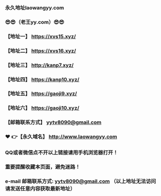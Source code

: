### 永久地址laowangyy.com
### :sunglasses::sunglasses:（老王yy.com）:sunglasses::sunglasses:
### 【地址一】  https://xvs15.xyz/
### 【地址二】  https://xvs16.xyz/
### 【地址三】  http://kanp7.xyz/
### 【地址四】  https://kanp10.xyz/
### 【地址五】  https://gaoji9.xyz/
### 【地址六】  https://gaoji10.xyz/
### 【邮箱联系方式】  yytv8090@gmail.com
### :heart: :point_right:【永久域名】  http://www.laowangyy.com
### QQ或者微信点不开以上链接请用手机浏览器打开！
### 重要提醒收藏本页面，避免迷路！
### e-mail 邮箱联系方式: yytv8090@gmail.com （以上地址无法访问请发送任意内容获取最新地址）
